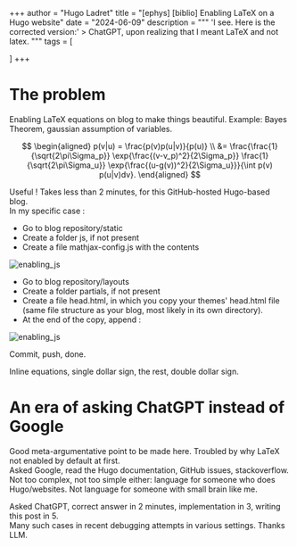 +++
author = "Hugo Ladret"
title = "[ephys] [biblio] Enabling LaTeX on a Hugo website"
date = "2024-06-09"
description = """ 'I see. Here is the corrected version:' > ChatGPT, upon realizing that I meant LaTeX and not latex.
"""
tags = [

]
+++

<!--more-->
# The problem
Enabling LaTeX equations on blog to make things beautiful. Example: Bayes Theorem, gaussian assumption of variables.

$$
\begin{aligned}
p(v|u) = \frac{p(v)p(u|v)}{p(u)} \\ &= \frac{\frac{1}{\sqrt{2\pi\Sigma_p}} \exp{\frac{(v-v_p)^2}{2\Sigma_p}} \frac{1}{\sqrt{2\pi\Sigma_u}} \exp{\frac{(u-g(v))^2}{2\Sigma_u}}}{\int p(v) p(u|v)dv}.
\end{aligned}
$$

Useful ! Takes less than 2 minutes, for this GitHub-hosted Hugo-based blog.  
In my specific case : 
* Go to blog repository/static
* Create a folder js, if not present 
* Create a file mathjax-config.js with the contents 


![enabling_js](https://hugoladret.github.io/post/imgs/enabling_latex_mathjax.png)

* Go to blog repository/layouts
* Create a folder partials, if not present 
* Create a file head.html, in which you copy your themes' head.html file (same file structure as your blog, most likely in its own directory). 
* At the end of the copy, append : 

![enabling_js](https://hugoladret.github.io/post/imgs/enabling_latex_js.png)

Commit, push, done. 

Inline equations, single dollar sign, the rest, double dollar sign. 

# An era of asking ChatGPT instead of Google 
Good meta-argumentative point to be made here. Troubled by why LaTeX not enabled by default at first.  
Asked Google, read the Hugo documentation, GitHub issues, stackoverflow.  
Not too complex, not too simple either: language for someone who does Hugo/websites. Not language for someone with small brain like me. 

Asked ChatGPT, correct answer in 2 minutes, implementation in 3, writing this post in 5.  
Many such cases in recent debugging attempts in various settings. Thanks LLM.